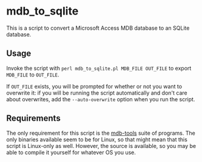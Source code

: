 mdb\_to\_sqlite
=============

This is a script to convert a Microsoft Access MDB database to an
SQLite database.

Usage
-----

Invoke the script with `perl mdb_to_sqlite.pl MDB_FILE OUT_FILE` to export
`MDB_FILE` to `OUT_FILE`.

If `OUT_FILE` exists, you will be prompted for whether or not you want to
overwrite it: if you will be running the script automatically and don't
care about overwrites, add the `--auto-overwrite` option when you run the script.

Requirements
------------

The only requirement for this script is the [mdb-tools](http://mdbtools.sourceforge.net)
suite of programs. The only binaries available seem to be for Linux, so that might
mean that this script is Linux-only as well. However, the source is available,
so you may be able to compile it yourself for whatever OS you use.
